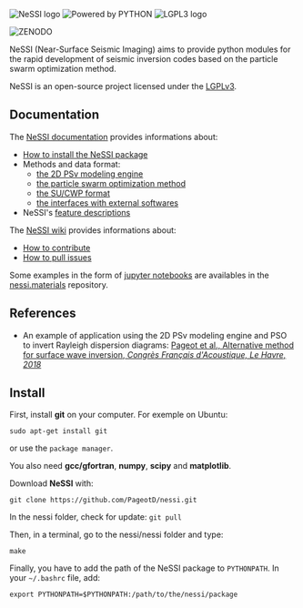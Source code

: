 ![NeSSI logo](https://raw.githubusercontent.com/wiki/PageotD/nessi/images/nessi.png)
![Powered by PYTHON](https://www.python.org/static/community_logos/python-powered-w-100x40.png)
![LGPL3 logo](https://www.gnu.org/graphics/lgplv3-88x31.png)

![ZENODO](https://zenodo.org/badge/doi/10.5281/zenodo.1256630.svg)

NeSSI (Near-Surface Seismic Imaging) aims to provide python modules for the rapid development of seismic inversion codes based on the particle swarm optimization method.

NeSSI is an open-source project licensed under the [LGPLv3](http://www.gnu.org/licenses/lgpl-3.0-standalone.html).

## Documentation

The [NeSSI documentation](https://pageotd.github.io/nessi/) provides informations about:
* [How to install the NeSSI package](https://pageotd.github.io/nessi/html/getting_started.html)
* Methods and data format:
  * [the 2D PSv modeling engine](https://pageotd.github.io/nessi/html/seismic_modeling.html)
  * [the particle swarm optimization method](https://pageotd.github.io/nessi/html/particle_swarm.html)
  * [the SU/CWP format]()
  * [the interfaces with external softwares]()
* NeSSI's [feature descriptions]()

The [NeSSI wiki]() provides informations about:
* [How to contribute](https://github.com/PageotD/nessi/blob/master/CONTRIBUTE.md)
* [How to pull issues](https://github.com/PageotD/nessi/blob/master/CONTRIBUTE.md)

Some examples in the form of [jupyter notebooks](http://jupyter.org/) are availables in the [nessi.materials](https://github.com/PageotD/nessi.materials) repository.

## References

* An example of application using the 2D PSv modeling engine and PSO to invert Rayleigh dispersion diagrams: [Pageot et al., Alternative method for surface wave inversion, _Congrès Français d'Acoustique, Le Havre, 2018_](https://www.researchgate.net/publication/324889746_Methode_alternative_d'inversion_des_ondes_de_surface)

## Install
First, install __git__ on your computer. For exemple on Ubuntu:

`sudo apt-get install git`

or use the `package manager`.

You also need __gcc/gfortran__, __numpy__, __scipy__ and __matplotlib__.

Download __NeSSI__ with:

`git clone https://github.com/PageotD/nessi.git`

In the nessi folder, check for update:
`git pull`

Then, in a terminal, go to the nessi/nessi folder and type:

`make`

Finally, you have to add the path of the NeSSI package to `PYTHONPATH`. In your `~/.bashrc` file, add:

`export PYTHONPATH=$PYTHONPATH:/path/to/the/nessi/package`
